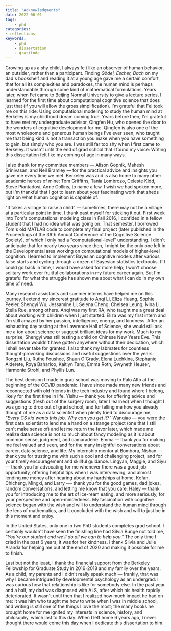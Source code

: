 ```yaml
---
title: "Acknowledgments"
date: 2022-06-01
tags:
    - phd
categories:
- reflections
keywords:
    - phd
    - dissertation
    - gratitude
---
```


Growing up as a shy child, I always felt like an observer of human behavior, an outsider, rather than a participant. Finding *Gödel, Escher, Bach* on my dad's bookshelf and reading it at a young age gave me a certain comfort, that for all its complexities and paradoxes, the human mind is perhaps understandable through some kind of mathematical formulations. Years later, when Fei came to Beijing Normal University to give a lecture series, I learned for the first time about computational cognitive science that does just that (if you will allow the gross simplification). I'm grateful that Fei took me on this ride: Using computational modeling to study the human mind at Berkeley is my childhood dream coming true. Years before then, I'm grateful to have met my undergraduate advisor, Qingfen Hu, who opened the door to the wonders of cognitive development for me. Qingfen is also one of the most wholesome and generous human beings I've ever seen, who taught me that being kind is not a transaction you make when you have something to gain, but simply who you are. I was still far too shy when I first came to Berkeley. It wasn't until the end of grad school that I found my voice: Writing this dissertation felt like my coming of age in many ways.

I also thank for my committee members — Alison Gopnik, Mahesh Srinivasan, and Neil Bramley — for the practical advice and insights you gave me every time we met. Berkeley was and is also home to many other academic heroes of mine: Tom Griffiths, Tania Lombrozo, Celeste Kidd, Steve Piantadosi, Anne Collins, to name a few. I wish we had spoken more, but I'm thankful that I got to learn about your fascinating work that sheds light on what human cognition is capable of. 

"It takes a village to raise a child" — sometimes, there may not be a village at a particular point in time. I thank past myself for sticking it out. First week into Tom's computational modeling class in Fall 2016, I confided in a fellow student that I had no idea what was going on. That semester, I borrowed Tom's old MATLAB code to complete my final project (later published in the Proceedings of the 39th Annual Conference of the Cognitive Science Society), of which I only had a "computational-level" understanding. I didn't anticipate that for nearly two years since then, I might be the only one left in the Developmental area working on computational models of higher-level cognition. I learned to implement Bayesian cognitive models after various false starts and cycling through a dozen of Bayesian statistics textbooks. If I could go back in time, I would have asked for more help; I won't choose solitary work over fruitful collaborations in  my future career again. But I'm grateful for what the struggle has shown me about what I can do in my own time of need.

Many research assistants and summer interns have helped me on this journey. I extend my sincerest gratitude to Anqi Li, Eliza Huang, Sophie Peeler, Shengyi Wu, Jessamine Li, Selena Cheng, Chelsea Leung, Nina Li, Stella Rue, among others. Anqi was my first RA, who taught me a great deal about working with children when I just started. Eliza was my first intern and I'm still amazed by her passion, intelligence, energy, and kindness. After an exhausting day testing at the Lawrence Hall of Science, she would still ask me a ton about science or suggest brilliant ideas for my work. Much to my surprise, Shengyi was still testing a child on Chinese New Years Eve. This dissertation wouldn't have gotten anywhere without their dedication, which I shall never take for granted. I also thank my labmates for countless thought-provoking discussions and useful suggestions over the years: Rongzhi Liu, Ruthe Foushee, Shaun O'Grady, Elena Luchkina, Stephanie Alderete, Roya Baharloo, Kaitlyn Tang, Emma Roth, Gwyneth Heuser, Harmonie Strohl, and Phyllis Lun.

The best decision I made in grad school was moving to Palo Alto at the beginning of the COVID pandemic. I have since made many new friends and reconnected with old friends in the tech industry and found where I belong, likely for the first time in life. Yishu — thank you for offering advice and suggestions (fresh out of the surgery room, later I learned) when I thought I was going to drop out of grad school, and for telling me how you already thought of me as a data scientist when plenty tried to discourage me, *"Every CS kid wants this job. Why can you get it?"* Wanqiao — you were the first data scientist to lend me a hand on a strange project (one that I still can't make sense of) and let me return the favor later, which made me realize data science is not so much about fancy modeling as it is about common sense, judgment, and camaraderie. Emma — thank you for making me feel valued and seen, and for the many insightful conversations about career, data science, and life. My internship mentor at Bombora, Nishan — thank you for trusting me with such a cool and challenging project, and for your timely encouragement and skillful guidance. Lingyan, Maggie, and Siyu — thank you for advocating for me whenever there was a good job opportunity, offering helpful tips when I was interviewing, and almost lending me money after hearing about my hardships at home. Kefan, Chicheng, Mingxi, and Larry --- thank you for the good games, dad jokes, random conversations, and letting me know that you care. Haley — thank you for introducing me to the art of ice-ream eating, and more seriously, for your perspective and open-mindedness. My fascination with cognitive science began with the wish and will to understand the human mind through the lens of mathematics, and it concluded with the wish and will to just be in this moment and enjoy. 

In the United States, only one in two PhD students completes grad school. I certainly wouldn't have seen the finishing line had Silvia Bunge not told me, *"You're our student and we'll do all we can to help you."* The only time I cried in the past 6 years, it was for her kindness. I thank Silvia and Julie Aranda for helping me out at the end of 2020 and making it possible for me to finish. 

Last but not the least, I thank the financial support from the Berkeley Fellowship for Graduate Study in 2016-2018 and my family over the years. As a child, my parents and I didn't really speak much — frankly, that was why I became intrigued by developmental psychology as an undergrad: I was curious how that relationship is like for somebody else. In the past year and a half, my dad was diagnosed with ALS, after which his health rapidly deteriorated. It wasn't until then that I realized how much impact he had on me: It was him who taught me how to write when I was in middle school, and writing is still one of the things I love the most; the many books he brought home for me ignited my interests in science, history, and philosophy, which last to this day. When I left home 6 years ago, I never thought there would come this day when I dedicate this dissertation to him.